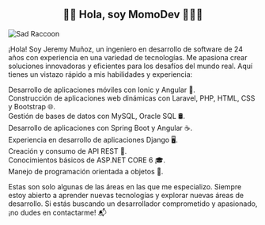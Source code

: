 <section style="max-width: 600px; margin: 0 auto;">
  <h2 align="center">👨‍💻 Hola, soy MomoDev 👋✨🚀</h2>
  <img src="https://cdn.leonardo.ai/users/40344ce2-26b2-4ac4-9a5c-2672816e4111/generations/e295c5cf-885c-4d05-acad-12344c4fa929/Default_Sad_raccoon_looking_down_animation_style_Studio_Ghibli_0.jpg" alt="Sad Raccoon" style="display: block; margin: 0 auto;">
  <p>
    ¡Hola! Soy Jeremy Muñoz, un ingeniero en desarrollo de software de 24 años con experiencia en una variedad de tecnologías. Me apasiona crear soluciones innovadoras y eficientes para los desafíos del mundo real. Aquí tienes un vistazo rápido a mis habilidades y experiencia:
  </p>
  <ul style="list-style-type: none; padding: 0; text-align: left;">
    <li>Desarrollo de aplicaciones móviles con Ionic y Angular 📱.</li>
    <li>Construcción de aplicaciones web dinámicas con Laravel, PHP, HTML, CSS y Bootstrap 🌐.</li>
    <li>Gestión de bases de datos con MySQL, Oracle SQL 🛢️.</li>
    <li>Desarrollo de aplicaciones con Spring Boot y Angular ☕.</li>
    <li>Experiencia en desarrollo de aplicaciones Django 🖥️.</li>
    <li>Creación y consumo de API REST 🔄.</li>
    <li>Conocimientos básicos de ASP.NET CORE 6 🎓.</li>
    <li>Manejo de programación orientada a objetos 🔄.</li>
  </ul>
  <p>
    Estas son solo algunas de las áreas en las que me especializo. Siempre estoy abierto a aprender nuevas tecnologías y explorar nuevas áreas de desarrollo. Si estás buscando un desarrollador comprometido y apasionado, ¡no dudes en contactarme! 📬
  </p>
</section>

